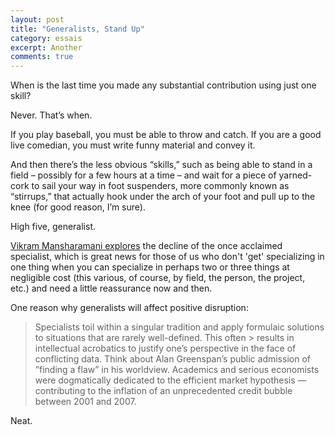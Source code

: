 ```yaml
---
layout: post
title: "Generalists, Stand Up"
category: essais
excerpt: Another
comments: true
---
```


When is the last time you made any substantial contribution using just one skill?

Never. That’s when.  

If you play baseball, you must be able to throw and catch. If you are a good live comedian, you must write funny material and convey it. 

And then there’s the less obvious “skills,” such as being able to stand in a field – possibly for a few hours at a time – and wait for a piece of yarned-cork to sail your way in foot suspenders, more commonly known as “stirrups,” that actually hook under the arch of your foot and pull up to the knee (for good reason, I’m sure).

High five, generalist.

[Vikram Mansharamani explores](http://blogs.hbr.org/2012/06/all-hail-the-generalist) the decline of the once acclaimed specialist, which is great news for those of us who don't 'get' specializing in one thing when you can specialize in perhaps two or three things at negligible cost (this various, of course, by field, the person, the project, etc.) and need a little reassurance now and then. 

One reason why generalists will affect positive disruption:  

> Specialists toil within a singular tradition and apply formulaic solutions to situations that are rarely well-defined. This often > results in intellectual acrobatics to justify one’s perspective in the face of conflicting data. Think about Alan Greenspan’s public admission of  ”finding a flaw” in his worldview. Academics and serious economists were dogmatically dedicated to the efficient market hypothesis — contributing to the inflation of an unprecedented credit bubble between 2001 and 2007.

Neat. 